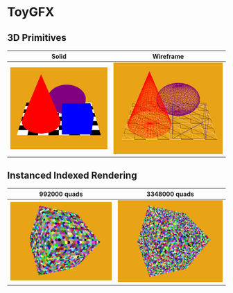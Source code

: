 # ToyGFX

## 3D Primitives

| Solid |  Wireframe |
|---|---|
|  ![](ToyGFX/Resources/ForReadMe/PRIM_S.png) | ![](ToyGFX/Resources/ForReadMe/PRIM_W.png) |

## Instanced Indexed Rendering

| 992000 quads |  3348000 quads |
|---|---|
|  ![](ToyGFX/Resources/ForReadMe/Insctanced_10.png) | ![](ToyGFX/Resources/ForReadMe/Instanced_15.png) |